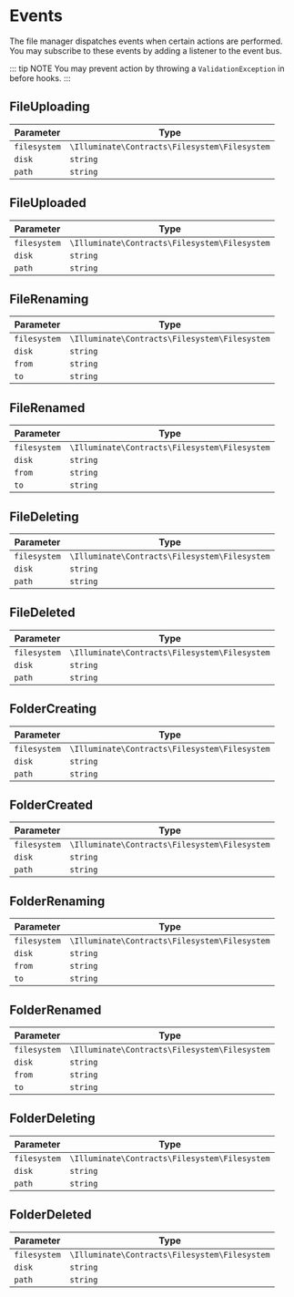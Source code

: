 # Events

The file manager dispatches events when certain actions are performed.  
You may subscribe to these events by adding a listener to the event bus.

::: tip NOTE
You may prevent action by throwing a `ValidationException` in before hooks.
:::

## FileUploading

| Parameter    | Type                                          |
|--------------|-----------------------------------------------|
| `filesystem` | `\Illuminate\Contracts\Filesystem\Filesystem` |
| `disk`       | `string`                                      |
| `path`       | `string`                                      |

## FileUploaded

| Parameter    | Type                                          |
|--------------|-----------------------------------------------|
| `filesystem` | `\Illuminate\Contracts\Filesystem\Filesystem` |
| `disk`       | `string`                                      |
| `path`       | `string`                                      |

## FileRenaming

| Parameter    | Type                                          |
|--------------|-----------------------------------------------|
| `filesystem` | `\Illuminate\Contracts\Filesystem\Filesystem` |
| `disk`       | `string`                                      |
| `from`       | `string`                                      |
| `to`         | `string`                                      |

## FileRenamed

| Parameter    | Type                                          |
|--------------|-----------------------------------------------|
| `filesystem` | `\Illuminate\Contracts\Filesystem\Filesystem` |
| `disk`       | `string`                                      |
| `from`       | `string`                                      |
| `to`         | `string`                                      |

## FileDeleting

| Parameter    | Type                                          |
|--------------|-----------------------------------------------|
| `filesystem` | `\Illuminate\Contracts\Filesystem\Filesystem` |
| `disk`       | `string`                                      |
| `path`       | `string`                                      |

## FileDeleted

| Parameter    | Type                                          |
|--------------|-----------------------------------------------|
| `filesystem` | `\Illuminate\Contracts\Filesystem\Filesystem` |
| `disk`       | `string`                                      |
| `path`       | `string`                                      |

## FolderCreating

| Parameter    | Type                                          |
|--------------|-----------------------------------------------|
| `filesystem` | `\Illuminate\Contracts\Filesystem\Filesystem` |
| `disk`       | `string`                                      |
| `path`       | `string`                                      |

## FolderCreated

| Parameter    | Type                                          |
|--------------|-----------------------------------------------|
| `filesystem` | `\Illuminate\Contracts\Filesystem\Filesystem` |
| `disk`       | `string`                                      |
| `path`       | `string`                                      |

## FolderRenaming

| Parameter    | Type                                          |
|--------------|-----------------------------------------------|
| `filesystem` | `\Illuminate\Contracts\Filesystem\Filesystem` |
| `disk`       | `string`                                      |
| `from`       | `string`                                      |
| `to`         | `string`                                      |

## FolderRenamed

| Parameter    | Type                                          |
|--------------|-----------------------------------------------|
| `filesystem` | `\Illuminate\Contracts\Filesystem\Filesystem` |
| `disk`       | `string`                                      |
| `from`       | `string`                                      |
| `to`         | `string`                                      |

## FolderDeleting

| Parameter    | Type                                          |
|--------------|-----------------------------------------------|
| `filesystem` | `\Illuminate\Contracts\Filesystem\Filesystem` |
| `disk`       | `string`                                      |
| `path`       | `string`                                      |

## FolderDeleted

| Parameter    | Type                                          |
|--------------|-----------------------------------------------|
| `filesystem` | `\Illuminate\Contracts\Filesystem\Filesystem` |
| `disk`       | `string`                                      |
| `path`       | `string`                                      |
